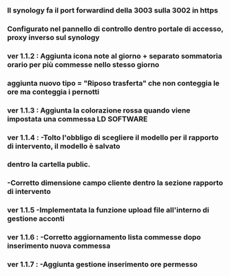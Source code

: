  ### Il synology fa il port forwardind della 3003 sulla 3002 in https
 ### Configurato nel pannello di controllo dentro portale di accesso, proxy inverso sul synology

### ver 1.1.2 : Aggiunta icona note al giorno + separato sommatoria orario per più commesse nello stesso giorno
###             aggiunta nuovo tipo = "Riposo trasferta" che non conteggia le ore ma conteggia i pernotti   
### ver 1.1.3 : Aggiunta la colorazione rossa quando viene impostata una commessa LD SOFTWARE  
### ver 1.1.4 : -Tolto l'obbligo di scegliere il modello per il rapporto di intervento, il modello è salvato
###              dentro la cartella public.
###             -Corretto dimensione campo cliente dentro la sezione rapporto di intervento
### ver 1.1.5   -Implementata la funzione upload file all'interno di gestione acconti
### ver 1.1.6 : -Corretto aggiornamento lista commesse dopo inserimento nuova commessa
### ver 1.1.7 : -Aggiunta gestione inserimento ore permesso